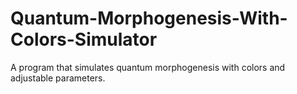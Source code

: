 # Quantum-Morphogenesis-With-Colors-Simulator
A program that simulates quantum morphogenesis with colors and adjustable parameters.
